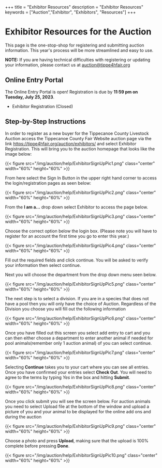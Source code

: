 +++
title = "Exhibitor Resources"
description = "Exhibitor Resources"
keywords = ["Auction","Exhibitor", "Exhibitors", "Resources"]
+++

# Exhibitor Resources for the Auction

This page is the one-stop-shop for registering and submitting auction information. This year's process will be more streamlined and easy to use.

**NOTE:** If you are having technical difficulties with registering or updating your information, please contact us at [auction@tippe4hfair.org](mailto:auction@tippe4hfair.org)

## Online Entry Portal

The Online Entry Portal is open! Registration is due by **11:59 pm on Tuesday, July 25, 2023**.

* Exhibitor Registration (Closed)

## Step-by-Step Instructions

In order to register as a new buyer for the Tippecanoe County Livestock Auction access the Tippecanoe County Fair Website auction page via the link https://tippe4hfair.org/auction/exhibitors/ and select Exhibitor Registration. This will bring you to the auction homepage that looks like the image below:

{{< figure src="/img/auction/help/ExhibitorSignUpPic1.png" class="center" width="60%" height="60%" >}}

From here select the Sign In Button in the upper right hand corner to access the login/registration pages as seen below:

{{< figure src="/img/auction/help/ExhibitorSignUpPic2.png" class="center" width="60%" height="60%" >}}

From the **I am a...** drop down select Exhibitor to access the page below.   

{{< figure src="/img/auction/help/ExhibitorSignUpPic3.png" class="center" width="60%" height="60%" >}}

Choose the correct option below the login box. (Please note you will have to register for an account the first time you go to enter this year.)

{{< figure src="/img/auction/help/ExhibitorSignUpPic4.png" class="center" width="60%" height="60%" >}}

Fill out the required fields and click continue. You will be asked to verify your information then select continue.  

Next you will choose the department from the drop down menu seen below. 


{{< figure src="/img/auction/help/ExhibitorSignUpPic5.png" class="center" width="60%" height="60%" >}}

The next step is to select a division. If you are in a species that does not have a pool then you will only have the choice of Auction. Regardless of the Division you choose you will fill out the following information 

{{< figure src="/img/auction/help/ExhibitorSignUpPic6.png" class="center" width="60%" height="60%" >}}

Once you have filled out this screen you select add entry to cart and you can then either choose a department to enter another animal if needed for pool animals(remember only 1 auction animal) of you can select continue.

{{< figure src="/img/auction/help/ExhibitorSignUpPic7.png" class="center" width="60%" height="60%" >}}

Selecting **Continue** takes you to your cart where you can see all entries.  Once you have confirmed your entries select **Check Out**.  You will need to agree to the terms by typing *Yes* in the box and hitting **Submit**. 

{{< figure src="/img/auction/help/ExhibitorSignUpPic8.png" class="center" width="60%" height="60%" >}}

Once you click submit you will see the screen below. For auction animals you need to select Upload file at the bottom of the window and upload a picture of you and your animal to be displayed for the online add ons and during the auction

{{< figure src="/img/auction/help/ExhibitorSignUpPic9.png" class="center" width="60%" height="60%" >}}

Choose a photo and press **Upload**, making sure that the upload is 100% complete before pressing **Done**.

{{< figure src="/img/auction/help/ExhibitorSignUpPic10.png" class="center" width="60%" height="60%" >}}
